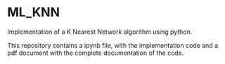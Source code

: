 # ML_KNN
Implementation of a K Nearest Network algorithm using python.


This repository contains a ipynb file, with the implementation code and a pdf document with the complete documentation of the code.

